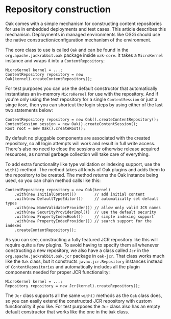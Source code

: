<!--
   Licensed to the Apache Software Foundation (ASF) under one or more
   contributor license agreements.  See the NOTICE file distributed with
   this work for additional information regarding copyright ownership.
   The ASF licenses this file to You under the Apache License, Version 2.0
   (the "License"); you may not use this file except in compliance with
   the License.  You may obtain a copy of the License at

       http://www.apache.org/licenses/LICENSE-2.0

   Unless required by applicable law or agreed to in writing, software
   distributed under the License is distributed on an "AS IS" BASIS,
   WITHOUT WARRANTIES OR CONDITIONS OF ANY KIND, either express or implied.
   See the License for the specific language governing permissions and
   limitations under the License.
  -->

# Repository construction

Oak comes with a simple mechanism for constructing content repositories
for use in embedded deployments and test cases. This article describes this
mechanism. Deployments in managed environments like OSGi should use the native
construction/configuration mechanism of the environment.

The core class to use is called `Oak` and can be found in the
`org.apache.jackrabbit.oak` package inside `oak-core`. It takes a
`MicroKernel` instance and wraps it into a `ContentRepository`:

    MicroKernel kernel = ...;
    ContentRepository repository = new Oak(kernel).createContentRepository();

For test purposes you can use the default constructor that
automatically instantiates an in-memory `MicroKernel` for use with the
repository. And if you're only using the test repository for a single
`ContentSession` or just a singe `Root`, then you can shortcut the login
steps by using either of the last two statements below:

    ContentRepository repository = new Oak().createContentRepository();
    ContentSession session = new Oak().createContentSession();
    Root root = new Oak().createRoot();

By default no pluggable components are associated with the created
repository, so all login attempts will work and result in full write
access. There's also no need to close the sessions or otherwise
release acquired resources, as normal garbage collection will take
care of everything.

To add extra functionality like type validation or indexing support,
use the `with()` method. The method takes all kinds of Oak plugins and
adds them to the repository to be created. The method returns the Oak
instance being used, so you can chain method calls like this:

    ContentRepository repository = new Oak(kernel)
        .with(new InitialContent())        // add initial content
        .with(new DefaultTypeEditor())     // automatically set default types
        .with(new NameValidatorProvider()) // allow only valid JCR names
        .with(new SecurityProviderImpl())  // use the default security
        .with(new PropertyIndexHook())     // simple indexing support
        .with(new PropertyIndexProvider()) // search support for the indexes
        .createContentRepository();

As you can see, constructing a fully featured JCR repository like this
will require quite a few plugins. To avoid having to specify them all
whenever constructing a new repository, we also have a class called
`Jcr` in the `org.apache.jackrabbit.oak.jcr` package in `oak-jcr`. That
class works much like the `Oak` class, but it constructs
`javax.jcr.Repository` instances instead of `ContentRepositories` and
automatically includes all the plugin components needed for proper JCR
functionality:

    MicroKernel kernel = ...;
    Repository repository = new Jcr(kernel).createRepository();

The `Jcr` class supports all the same `with()` methods as the `Oak` class
does, so you can easily extend the constructed JCR repository with custom
functionality if you like. For test purposes the `Jcr` class also has an
empty default constructor that works like the one in the `Oak` class.


